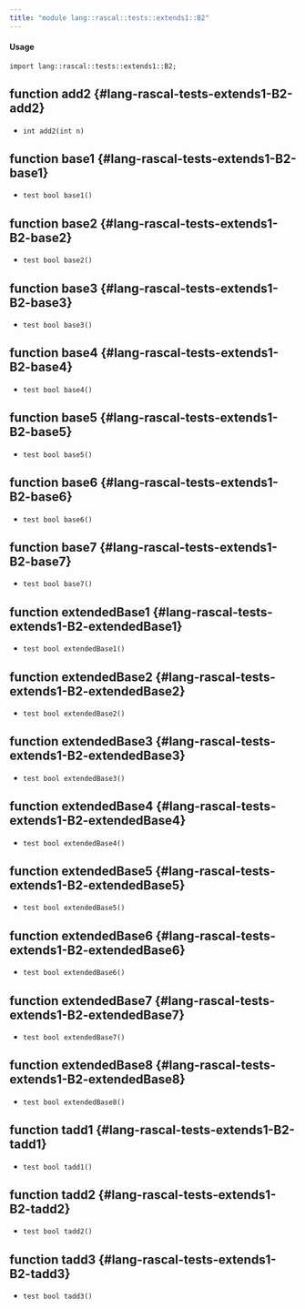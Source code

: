```yaml
---
title: "module lang::rascal::tests::extends1::B2"
---
```


#### Usage

`import lang::rascal::tests::extends1::B2;`

## function add2 {#lang-rascal-tests-extends1-B2-add2}

* ``int add2(int n)``

## function base1 {#lang-rascal-tests-extends1-B2-base1}

* ``test bool base1()``

## function base2 {#lang-rascal-tests-extends1-B2-base2}

* ``test bool base2()``

## function base3 {#lang-rascal-tests-extends1-B2-base3}

* ``test bool base3()``

## function base4 {#lang-rascal-tests-extends1-B2-base4}

* ``test bool base4()``

## function base5 {#lang-rascal-tests-extends1-B2-base5}

* ``test bool base5()``

## function base6 {#lang-rascal-tests-extends1-B2-base6}

* ``test bool base6()``

## function base7 {#lang-rascal-tests-extends1-B2-base7}

* ``test bool base7()``

## function extendedBase1 {#lang-rascal-tests-extends1-B2-extendedBase1}

* ``test bool extendedBase1()``

## function extendedBase2 {#lang-rascal-tests-extends1-B2-extendedBase2}

* ``test bool extendedBase2()``

## function extendedBase3 {#lang-rascal-tests-extends1-B2-extendedBase3}

* ``test bool extendedBase3()``

## function extendedBase4 {#lang-rascal-tests-extends1-B2-extendedBase4}

* ``test bool extendedBase4()``

## function extendedBase5 {#lang-rascal-tests-extends1-B2-extendedBase5}

* ``test bool extendedBase5()``

## function extendedBase6 {#lang-rascal-tests-extends1-B2-extendedBase6}

* ``test bool extendedBase6()``

## function extendedBase7 {#lang-rascal-tests-extends1-B2-extendedBase7}

* ``test bool extendedBase7()``

## function extendedBase8 {#lang-rascal-tests-extends1-B2-extendedBase8}

* ``test bool extendedBase8()``

## function tadd1 {#lang-rascal-tests-extends1-B2-tadd1}

* ``test bool tadd1()``

## function tadd2 {#lang-rascal-tests-extends1-B2-tadd2}

* ``test bool tadd2()``

## function tadd3 {#lang-rascal-tests-extends1-B2-tadd3}

* ``test bool tadd3()``

